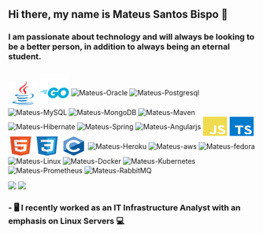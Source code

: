 ##                                              Hi there, my name is Mateus Santos Bispo 👋

###     I am passionate about technology and will always be looking to be a better person, in addition to always being an eternal student.

<div style="display: inline_block"><br>
  <img align="center" alt="Mateus-Java" height="50" width="60" src="https://raw.githubusercontent.com/devicons/devicon/master/icons/java/java-original.svg">
  <img align="center" alt="Mateus-Go" height="60" width="60" src="https://raw.githubusercontent.com/devicons/devicon/master/icons/go/go-original-wordmark.svg">
  <img align="center" alt="Mateus-Oracle" height="60" width="60" src="https://cdn.jsdelivr.net/gh/devicons/devicon/icons/oracle/oracle-original.svg" />
  <img align="center" alt="Mateus-Postgresql" height="60" width="50" src="https://cdn.jsdelivr.net/gh/devicons/devicon/icons/postgresql/postgresql-plain-wordmark.svg">
  <img align="center" alt="Mateus-MySQL" height="40" width="50" src="https://cdn.jsdelivr.net/gh/devicons/devicon/icons/mysql/mysql-original.svg" />
  <img align="center" alt="Mateus-MongoDB" src="https://skillicons.dev/icons?i=mongo" />
  <img align="center" alt="Mateus-Maven" src="https://skillicons.dev/icons?i=maven" />
  <img align="center" alt="Mateus-Hibernate" src="https://skillicons.dev/icons?i=hibernate" />
  <img align="center" alt="Mateus-Spring" height="60" width="70" src="https://cdn.jsdelivr.net/gh/devicons/devicon/icons/spring/spring-original-wordmark.svg" />
  <img align="center" alt="Mateus-Angularjs" height="40" width="50" src="https://cdn.jsdelivr.net/gh/devicons/devicon/icons/angularjs/angularjs-original.svg" />
  <img align="center" alt="Mateus-Js" height="40" width="50" src="https://raw.githubusercontent.com/devicons/devicon/master/icons/javascript/javascript-plain.svg">
  <img align="center" alt="Mateus-Ts" height="40" width="50" src="https://raw.githubusercontent.com/devicons/devicon/master/icons/typescript/typescript-plain.svg">
  <img align="center" alt="Mateus-HTML" height="40" width="50" src="https://raw.githubusercontent.com/devicons/devicon/master/icons/html5/html5-original.svg">
  <img align="center" alt="Mateus-CSS" height="40" width="50" src="https://raw.githubusercontent.com/devicons/devicon/master/icons/css3/css3-original.svg">
   <img align="center" alt="Mateus-C" height="40" width="50" src="https://raw.githubusercontent.com/devicons/devicon/master/icons/c/c-original.svg">
   <img align="center" alt="Mateus-Heroku" height="50" width="60" src="https://cdn.jsdelivr.net/gh/devicons/devicon/icons/heroku/heroku-plain-wordmark.svg" />
   <img align="center" alt="Mateus-aws" height="80" width="80" src="https://cdn.jsdelivr.net/gh/devicons/devicon/icons/amazonwebservices/amazonwebservices-plain-wordmark.svg" />
   <img align="center" alt="Mateus-fedora" height="50" width="60" src="https://cdn.jsdelivr.net/gh/devicons/devicon/icons/fedora/fedora-original.svg" />
   <img align="center" alt="Mateus-Linux" height="50" width="60" src="https://cdn.jsdelivr.net/gh/devicons/devicon/icons/linux/linux-original.svg" />
   <img align="center" alt="Mateus-Docker" height="50" width="60" src="https://cdn.jsdelivr.net/gh/devicons/devicon/icons/docker/docker-original.svg" />
   <img align="center" alt="Mateus-Kubernetes" height="50" width="60" src="https://cdn.jsdelivr.net/gh/devicons/devicon/icons/kubernetes/kubernetes-plain.svg" />
   <img align="center" alt="Mateus-Prometheus" height="50" width="60" src="https://cdn.jsdelivr.net/gh/devicons/devicon/icons/prometheus/prometheus-original-wordmark.svg" />
   <img align="center" alt="Mateus-RabbitMQ" src="https://skillicons.dev/icons?i=rabbitmq" />
  
  
  
  <a href="https://www.linkedin.com/in/mateus-bispo-317798201" target="_blank"><img src="https://img.shields.io/badge/-LinkedIn-%230077B5?style=for-the-badge&logo=linkedin&logoColor=white" target="_blank"></a>
  <a href="https://api.whatsapp.com/send?phone=+5581998964394&text=Voc%C3%AA%20est%C3%A1%20falando%20com%20Mateus%20Santos%20Bispo%2C%20um%20%C3%B3timo%20analista%20de%20infraestrutura%20de%20TI%20e%20um%20futuro%20desenvolvedor%20Java%2E"><img src="https://img.shields.io/badge/WhatsApp-25D366?style=for-the-badge&logo=whatsapp&logoColor=white" target="_blank"></a>
  
</div>

### - 🖥️ I recently worked as an IT Infrastructure Analyst with an emphasis on Linux Servers 💻

